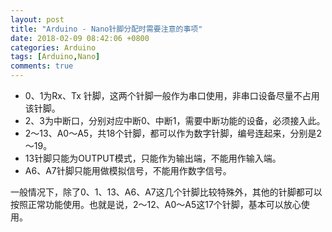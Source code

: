 ```yaml
---
layout: post
title: "Arduino - Nano针脚分配时需要注意的事项"
date: 2018-02-09 08:42:06 +0800
categories: Arduino
tags: [Arduino,Nano]
comments: true
---
```



- 0、1为Rx、Tx 针脚，这两个针脚一般作为串口使用，非串口设备尽量不占用该针脚。
- 2、3为中断口，分别对应中断0、中断1，需要中断功能的设备，必须接入此。
- 2～13、A0～A5，共18个针脚，都可以作为数字针脚，编号连起来，分别是2～19。
- 13针脚只能为OUTPUT模式，只能作为输出端，不能用作输入端。
- A6、A7针脚只能用做模拟信号，不能用作数字信号。

一般情况下，除了0、1、13、A6、A7这几个针脚比较特殊外，其他的针脚都可以按照正常功能使用。也就是说，2～12、A0～A5这17个针脚，基本可以放心使用。

<!--PC和WAP自适应版-->
<div id="SOHUCS" sid="{{page.id}}" ></div> 
<script type="text/javascript"> 
(function(){ 
var appid = 'cytswofO5'; 
var conf = 'prod_923169747b26e1e787907408f0d9aaf2'; 
var width = window.innerWidth || document.documentElement.clientWidth; 
if (width < 960) { 
window.document.write('<script id="changyan_mobile_js" charset="utf-8" type="text/javascript" src="http://changyan.sohu.com/upload/mobile/wap-js/changyan_mobile.js?client_id=' + appid + '&conf=' + conf + '"><\/script>'); } else { var loadJs=function(d,a){var c=document.getElementsByTagName("head")[0]||document.head||document.documentElement;var b=document.createElement("script");b.setAttribute("type","text/javascript");b.setAttribute("charset","UTF-8");b.setAttribute("src",d);if(typeof a==="function"){if(window.attachEvent){b.onreadystatechange=function(){var e=b.readyState;if(e==="loaded"||e==="complete"){b.onreadystatechange=null;a()}}}else{b.onload=a}}c.appendChild(b)};loadJs("http://changyan.sohu.com/upload/changyan.js",function(){window.changyan.api.config({appid:appid,conf:conf})}); } })(); 
</script>